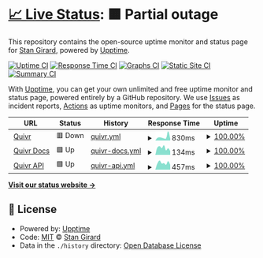 # [📈 Live Status](https://uptime.quivr.app): <!--live status--> **🟧 Partial outage**

This repository contains the open-source uptime monitor and status page for [Stan Girard](https://quivr.app), powered by [Upptime](https://github.com/upptime/upptime).

[![Uptime CI](https://github.com/StanGirard/quivr-status/workflows/Uptime%20CI/badge.svg)](https://github.com/StanGirard/quivr-status/actions?query=workflow%3A%22Uptime+CI%22)
[![Response Time CI](https://github.com/StanGirard/quivr-status/workflows/Response%20Time%20CI/badge.svg)](https://github.com/StanGirard/quivr-status/actions?query=workflow%3A%22Response+Time+CI%22)
[![Graphs CI](https://github.com/StanGirard/quivr-status/workflows/Graphs%20CI/badge.svg)](https://github.com/StanGirard/quivr-status/actions?query=workflow%3A%22Graphs+CI%22)
[![Static Site CI](https://github.com/StanGirard/quivr-status/workflows/Static%20Site%20CI/badge.svg)](https://github.com/StanGirard/quivr-status/actions?query=workflow%3A%22Static+Site+CI%22)
[![Summary CI](https://github.com/StanGirard/quivr-status/workflows/Summary%20CI/badge.svg)](https://github.com/StanGirard/quivr-status/actions?query=workflow%3A%22Summary+CI%22)

With [Upptime](https://upptime.js.org), you can get your own unlimited and free uptime monitor and status page, powered entirely by a GitHub repository. We use [Issues](https://github.com/StanGirard/quivr-status/issues) as incident reports, [Actions](https://github.com/StanGirard/quivr-status/actions) as uptime monitors, and [Pages](https://uptime.quivr.app) for the status page.

<!--start: status pages-->
<!-- This summary is generated by Upptime (https://github.com/upptime/upptime) -->
<!-- Do not edit this manually, your changes will be overwritten -->
<!-- prettier-ignore -->
| URL | Status | History | Response Time | Uptime |
| --- | ------ | ------- | ------------- | ------ |
| <img alt="" src="https://icons.duckduckgo.com/ip3/quivr.app.ico" height="13"> [Quivr](https://quivr.app) | 🟥 Down | [quivr.yml](https://github.com/StanGirard/quivr-uptime/commits/HEAD/history/quivr.yml) | <details><summary><img alt="Response time graph" src="./graphs/quivr/response-time-week.png" height="20"> 830ms</summary><br><a href="https://uptime.quivr.app/history/quivr"><img alt="Response time 721" src="https://img.shields.io/endpoint?url=https%3A%2F%2Fraw.githubusercontent.com%2FStanGirard%2Fquivr-uptime%2FHEAD%2Fapi%2Fquivr%2Fresponse-time.json"></a><br><a href="https://uptime.quivr.app/history/quivr"><img alt="24-hour response time 442" src="https://img.shields.io/endpoint?url=https%3A%2F%2Fraw.githubusercontent.com%2FStanGirard%2Fquivr-uptime%2FHEAD%2Fapi%2Fquivr%2Fresponse-time-day.json"></a><br><a href="https://uptime.quivr.app/history/quivr"><img alt="7-day response time 830" src="https://img.shields.io/endpoint?url=https%3A%2F%2Fraw.githubusercontent.com%2FStanGirard%2Fquivr-uptime%2FHEAD%2Fapi%2Fquivr%2Fresponse-time-week.json"></a><br><a href="https://uptime.quivr.app/history/quivr"><img alt="30-day response time 668" src="https://img.shields.io/endpoint?url=https%3A%2F%2Fraw.githubusercontent.com%2FStanGirard%2Fquivr-uptime%2FHEAD%2Fapi%2Fquivr%2Fresponse-time-month.json"></a><br><a href="https://uptime.quivr.app/history/quivr"><img alt="1-year response time 721" src="https://img.shields.io/endpoint?url=https%3A%2F%2Fraw.githubusercontent.com%2FStanGirard%2Fquivr-uptime%2FHEAD%2Fapi%2Fquivr%2Fresponse-time-year.json"></a></details> | <details><summary><a href="https://uptime.quivr.app/history/quivr">100.00%</a></summary><a href="https://uptime.quivr.app/history/quivr"><img alt="All-time uptime 100.00%" src="https://img.shields.io/endpoint?url=https%3A%2F%2Fraw.githubusercontent.com%2FStanGirard%2Fquivr-uptime%2FHEAD%2Fapi%2Fquivr%2Fuptime.json"></a><br><a href="https://uptime.quivr.app/history/quivr"><img alt="24-hour uptime 99.97%" src="https://img.shields.io/endpoint?url=https%3A%2F%2Fraw.githubusercontent.com%2FStanGirard%2Fquivr-uptime%2FHEAD%2Fapi%2Fquivr%2Fuptime-day.json"></a><br><a href="https://uptime.quivr.app/history/quivr"><img alt="7-day uptime 100.00%" src="https://img.shields.io/endpoint?url=https%3A%2F%2Fraw.githubusercontent.com%2FStanGirard%2Fquivr-uptime%2FHEAD%2Fapi%2Fquivr%2Fuptime-week.json"></a><br><a href="https://uptime.quivr.app/history/quivr"><img alt="30-day uptime 100.00%" src="https://img.shields.io/endpoint?url=https%3A%2F%2Fraw.githubusercontent.com%2FStanGirard%2Fquivr-uptime%2FHEAD%2Fapi%2Fquivr%2Fuptime-month.json"></a><br><a href="https://uptime.quivr.app/history/quivr"><img alt="1-year uptime 100.00%" src="https://img.shields.io/endpoint?url=https%3A%2F%2Fraw.githubusercontent.com%2FStanGirard%2Fquivr-uptime%2FHEAD%2Fapi%2Fquivr%2Fuptime-year.json"></a></details>
| <img alt="" src="https://icons.duckduckgo.com/ip3/brain.quivr.app.ico" height="13"> [Quivr Docs](https://brain.quivr.app) | 🟩 Up | [quivr-docs.yml](https://github.com/StanGirard/quivr-uptime/commits/HEAD/history/quivr-docs.yml) | <details><summary><img alt="Response time graph" src="./graphs/quivr-docs/response-time-week.png" height="20"> 134ms</summary><br><a href="https://uptime.quivr.app/history/quivr-docs"><img alt="Response time 141" src="https://img.shields.io/endpoint?url=https%3A%2F%2Fraw.githubusercontent.com%2FStanGirard%2Fquivr-uptime%2FHEAD%2Fapi%2Fquivr-docs%2Fresponse-time.json"></a><br><a href="https://uptime.quivr.app/history/quivr-docs"><img alt="24-hour response time 76" src="https://img.shields.io/endpoint?url=https%3A%2F%2Fraw.githubusercontent.com%2FStanGirard%2Fquivr-uptime%2FHEAD%2Fapi%2Fquivr-docs%2Fresponse-time-day.json"></a><br><a href="https://uptime.quivr.app/history/quivr-docs"><img alt="7-day response time 134" src="https://img.shields.io/endpoint?url=https%3A%2F%2Fraw.githubusercontent.com%2FStanGirard%2Fquivr-uptime%2FHEAD%2Fapi%2Fquivr-docs%2Fresponse-time-week.json"></a><br><a href="https://uptime.quivr.app/history/quivr-docs"><img alt="30-day response time 136" src="https://img.shields.io/endpoint?url=https%3A%2F%2Fraw.githubusercontent.com%2FStanGirard%2Fquivr-uptime%2FHEAD%2Fapi%2Fquivr-docs%2Fresponse-time-month.json"></a><br><a href="https://uptime.quivr.app/history/quivr-docs"><img alt="1-year response time 141" src="https://img.shields.io/endpoint?url=https%3A%2F%2Fraw.githubusercontent.com%2FStanGirard%2Fquivr-uptime%2FHEAD%2Fapi%2Fquivr-docs%2Fresponse-time-year.json"></a></details> | <details><summary><a href="https://uptime.quivr.app/history/quivr-docs">100.00%</a></summary><a href="https://uptime.quivr.app/history/quivr-docs"><img alt="All-time uptime 100.00%" src="https://img.shields.io/endpoint?url=https%3A%2F%2Fraw.githubusercontent.com%2FStanGirard%2Fquivr-uptime%2FHEAD%2Fapi%2Fquivr-docs%2Fuptime.json"></a><br><a href="https://uptime.quivr.app/history/quivr-docs"><img alt="24-hour uptime 100.00%" src="https://img.shields.io/endpoint?url=https%3A%2F%2Fraw.githubusercontent.com%2FStanGirard%2Fquivr-uptime%2FHEAD%2Fapi%2Fquivr-docs%2Fuptime-day.json"></a><br><a href="https://uptime.quivr.app/history/quivr-docs"><img alt="7-day uptime 100.00%" src="https://img.shields.io/endpoint?url=https%3A%2F%2Fraw.githubusercontent.com%2FStanGirard%2Fquivr-uptime%2FHEAD%2Fapi%2Fquivr-docs%2Fuptime-week.json"></a><br><a href="https://uptime.quivr.app/history/quivr-docs"><img alt="30-day uptime 100.00%" src="https://img.shields.io/endpoint?url=https%3A%2F%2Fraw.githubusercontent.com%2FStanGirard%2Fquivr-uptime%2FHEAD%2Fapi%2Fquivr-docs%2Fuptime-month.json"></a><br><a href="https://uptime.quivr.app/history/quivr-docs"><img alt="1-year uptime 100.00%" src="https://img.shields.io/endpoint?url=https%3A%2F%2Fraw.githubusercontent.com%2FStanGirard%2Fquivr-uptime%2FHEAD%2Fapi%2Fquivr-docs%2Fuptime-year.json"></a></details>
| <img alt="" src="https://icons.duckduckgo.com/ip3/api.quivr.app.ico" height="13"> [Quivr API](https://api.quivr.app) | 🟩 Up | [quivr-api.yml](https://github.com/StanGirard/quivr-uptime/commits/HEAD/history/quivr-api.yml) | <details><summary><img alt="Response time graph" src="./graphs/quivr-api/response-time-week.png" height="20"> 457ms</summary><br><a href="https://uptime.quivr.app/history/quivr-api"><img alt="Response time 445" src="https://img.shields.io/endpoint?url=https%3A%2F%2Fraw.githubusercontent.com%2FStanGirard%2Fquivr-uptime%2FHEAD%2Fapi%2Fquivr-api%2Fresponse-time.json"></a><br><a href="https://uptime.quivr.app/history/quivr-api"><img alt="24-hour response time 337" src="https://img.shields.io/endpoint?url=https%3A%2F%2Fraw.githubusercontent.com%2FStanGirard%2Fquivr-uptime%2FHEAD%2Fapi%2Fquivr-api%2Fresponse-time-day.json"></a><br><a href="https://uptime.quivr.app/history/quivr-api"><img alt="7-day response time 457" src="https://img.shields.io/endpoint?url=https%3A%2F%2Fraw.githubusercontent.com%2FStanGirard%2Fquivr-uptime%2FHEAD%2Fapi%2Fquivr-api%2Fresponse-time-week.json"></a><br><a href="https://uptime.quivr.app/history/quivr-api"><img alt="30-day response time 422" src="https://img.shields.io/endpoint?url=https%3A%2F%2Fraw.githubusercontent.com%2FStanGirard%2Fquivr-uptime%2FHEAD%2Fapi%2Fquivr-api%2Fresponse-time-month.json"></a><br><a href="https://uptime.quivr.app/history/quivr-api"><img alt="1-year response time 445" src="https://img.shields.io/endpoint?url=https%3A%2F%2Fraw.githubusercontent.com%2FStanGirard%2Fquivr-uptime%2FHEAD%2Fapi%2Fquivr-api%2Fresponse-time-year.json"></a></details> | <details><summary><a href="https://uptime.quivr.app/history/quivr-api">100.00%</a></summary><a href="https://uptime.quivr.app/history/quivr-api"><img alt="All-time uptime 100.00%" src="https://img.shields.io/endpoint?url=https%3A%2F%2Fraw.githubusercontent.com%2FStanGirard%2Fquivr-uptime%2FHEAD%2Fapi%2Fquivr-api%2Fuptime.json"></a><br><a href="https://uptime.quivr.app/history/quivr-api"><img alt="24-hour uptime 100.00%" src="https://img.shields.io/endpoint?url=https%3A%2F%2Fraw.githubusercontent.com%2FStanGirard%2Fquivr-uptime%2FHEAD%2Fapi%2Fquivr-api%2Fuptime-day.json"></a><br><a href="https://uptime.quivr.app/history/quivr-api"><img alt="7-day uptime 100.00%" src="https://img.shields.io/endpoint?url=https%3A%2F%2Fraw.githubusercontent.com%2FStanGirard%2Fquivr-uptime%2FHEAD%2Fapi%2Fquivr-api%2Fuptime-week.json"></a><br><a href="https://uptime.quivr.app/history/quivr-api"><img alt="30-day uptime 100.00%" src="https://img.shields.io/endpoint?url=https%3A%2F%2Fraw.githubusercontent.com%2FStanGirard%2Fquivr-uptime%2FHEAD%2Fapi%2Fquivr-api%2Fuptime-month.json"></a><br><a href="https://uptime.quivr.app/history/quivr-api"><img alt="1-year uptime 100.00%" src="https://img.shields.io/endpoint?url=https%3A%2F%2Fraw.githubusercontent.com%2FStanGirard%2Fquivr-uptime%2FHEAD%2Fapi%2Fquivr-api%2Fuptime-year.json"></a></details>

<!--end: status pages-->

[**Visit our status website →**](https://uptime.quivr.app)

## 📄 License

- Powered by: [Upptime](https://github.com/upptime/upptime)
- Code: [MIT](./LICENSE) © [Stan Girard](https://quivr.app)
- Data in the `./history` directory: [Open Database License](https://opendatacommons.org/licenses/odbl/1-0/)
